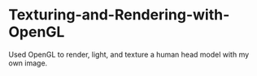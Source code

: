 # Texturing-and-Rendering-with-OpenGL
Used OpenGL to render, light, and texture a human head model with my own image.
